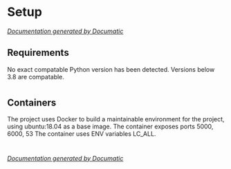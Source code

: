 # Setup

[_Documentation generated by Documatic_](https://www.documatic.com)

<!---Documatic-section-Requirements-start--->
## Requirements

No exact compatable Python version has been detected.
Versions below 3.8 are compatable.

# #
<!---Documatic-section-Requirements-end--->

<!---Documatic-section-Containers-start--->
## Containers

The project uses Docker to build a maintainable environment for the project, using ubuntu:18.04 as a base image. The container exposes ports 5000, 6000, 53 The container uses ENV variables LC_ALL.

# #
<!---Documatic-section-Containers-end--->

[_Documentation generated by Documatic_](https://www.documatic.com)